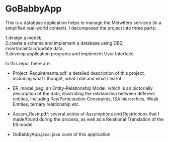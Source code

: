 # GoBabbyApp
This is a database application helps to manage the Midwifery services (in a simplified real-world context). I decomposed the project into three parts: 

1.design a model;  
2.create a schema and implement a database using DB2, insert/maintain/update data;  
3.develop application programs and implement User Interface


In this repo, there are:

- Project_Requirements.pdf: a detailed description of this project, including what I thought, what I did and what I learnt.

- ER_model.jpeg: an Entity-Relationship Model, which is an pictorially description of the data, illustrating the relationship between different entities, including Key/Participation Constraints, ISA hierarchies, Weak Entities, ternary relationship etc.

- Assum_Restr.pdf: several points of Assumptions and Restrictions that I made/found during the process, as well as a Relational Translation of the ER model.

- GoBabbyApp.java: java code of this application



